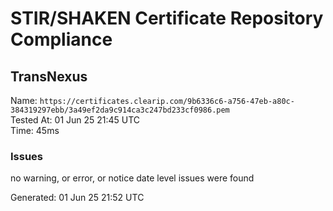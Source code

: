 # STIR/SHAKEN Certificate Repository Compliance

## TransNexus

Name: `https://certificates.clearip.com/9b6336c6-a756-47eb-a80c-384319297ebb/3a49ef2da9c914ca3c247bd233cf0986.pem`\
Tested At: 01 Jun 25 21:45 UTC\
Time: 45ms

### Issues

no warning, or error, or notice date level issues were found

Generated: 01 Jun 25 21:52 UTC